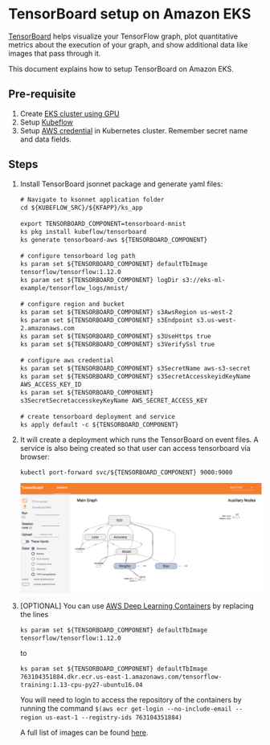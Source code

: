 # TensorBoard setup on Amazon EKS 

[TensorBoard](https://www.tensorflow.org/guide/summaries_and_tensorboard) helps visualize your TensorFlow graph, plot quantitative metrics about the execution of your graph, and show additional data like images that pass through it.

This document explains how to setup TensorBoard on Amazon EKS.

## Pre-requisite

1. Create [EKS cluster using GPU](eks-gpu.md)
2. Setup [Kubeflow](kubeflow.md)
3. Setup [AWS credential](mnist/inference/aws-credential-secret.md) in Kubernetes cluster. Remember secret name and data fields.

## Steps 

1. Install TensorBoard jsonnet package and generate yaml files:

   ```
   # Navigate to ksonnet application folder
   cd ${KUBEFLOW_SRC}/${KFAPP}/ks_app

   export TENSORBOARD_COMPONENT=tensorboard-mnist
   ks pkg install kubeflow/tensorboard
   ks generate tensorboard-aws ${TENSORBOARD_COMPONENT}

   # configure tensorboard log path
   ks param set ${TENSORBOARD_COMPONENT} defaultTbImage tensorflow/tensorflow:1.12.0
   ks param set ${TENSORBOARD_COMPONENT} logDir s3://eks-ml-example/tensorflow_logs/mnist/

   # configure region and bucket
   ks param set ${TENSORBOARD_COMPONENT} s3AwsRegion us-west-2
   ks param set ${TENSORBOARD_COMPONENT} s3Endpoint s3.us-west-2.amazonaws.com
   ks param set ${TENSORBOARD_COMPONENT} s3UseHttps true
   ks param set ${TENSORBOARD_COMPONENT} s3VerifySsl true

   # configure aws credential
   ks param set ${TENSORBOARD_COMPONENT} s3SecretName aws-s3-secret
   ks param set ${TENSORBOARD_COMPONENT} s3SecretAccesskeyidKeyName AWS_ACCESS_KEY_ID
   ks param set ${TENSORBOARD_COMPONENT} s3SecretSecretaccesskeyKeyName AWS_SECRET_ACCESS_KEY

   # create tensorboard deployment and service
   ks apply default -c ${TENSORBOARD_COMPONENT} 
   ```

3. It will create a deployment which runs the TensorBoard on event files. A service is also being created so that user can access tensorboard via browser:

   ```
   kubectl port-forward svc/${TENSORBOARD_COMPONENT} 9000:9000
   ```

   ![TensorBoard](images/tensorboard.png)

4. [OPTIONAL] You can use [AWS Deep Learning Containers](https://aws.amazon.com/machine-learning/containers/) by replacing the lines 
   ```
   ks param set ${TENSORBOARD_COMPONENT} defaultTbImage tensorflow/tensorflow:1.12.0
   ```

   to 

   ```
   ks param set ${TENSORBOARD_COMPONENT} defaultTbImage 763104351884.dkr.ecr.us-east-1.amazonaws.com/tensorflow-training:1.13-cpu-py27-ubuntu16.04 
   ```

   You will need to login to access the repository of the containers by running the command `$(aws ecr get-login --no-include-email --region us-east-1 --registry-ids 763104351884)`

   A full list of images can be found [here](https://docs.aws.amazon.com/dlami/latest/devguide/deep-learning-containers-images.html).
